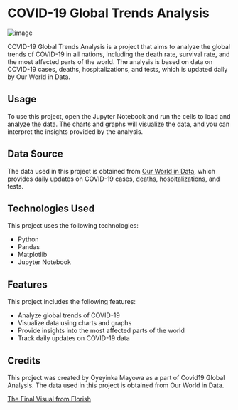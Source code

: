 
# COVID-19 Global Trends Analysis
![image](https://github.com/iamasprout/Covid19/assets/114030254/d9177c55-b9c7-435a-bfd8-d7fe68618f78)

COVID-19 Global Trends Analysis is a project that aims to analyze the global trends of COVID-19 in all nations, including the death rate, survival rate, and the most affected parts of the world. The analysis is based on data on COVID-19 cases, deaths, hospitalizations, and tests, which is updated daily by Our World in Data.

## Usage

To use this project, open the Jupyter Notebook and run the cells to load and analyze the data. The charts and graphs will visualize the data, and you can interpret the insights provided by the analysis.

## Data Source

The data used in this project is obtained from [Our World in Data](https://covid.ourworldindata.org/data/owid-covid-data.csv), which provides daily updates on COVID-19 cases, deaths, hospitalizations, and tests.

## Technologies Used

This project uses the following technologies:

- Python
- Pandas
- Matplotlib
- Jupyter Notebook

## Features

This project includes the following features:

- Analyze global trends of COVID-19
- Visualize data using charts and graphs
- Provide insights into the most affected parts of the world
- Track daily updates on COVID-19 data

## Credits

This project was created by Oyeyinka Mayowa as a part of Covid19 Global Analysis. The data used in this project is obtained from Our World in Data.

[The Final Visual from Florish](https://public.flourish.studio/visualisation/14281626/)
